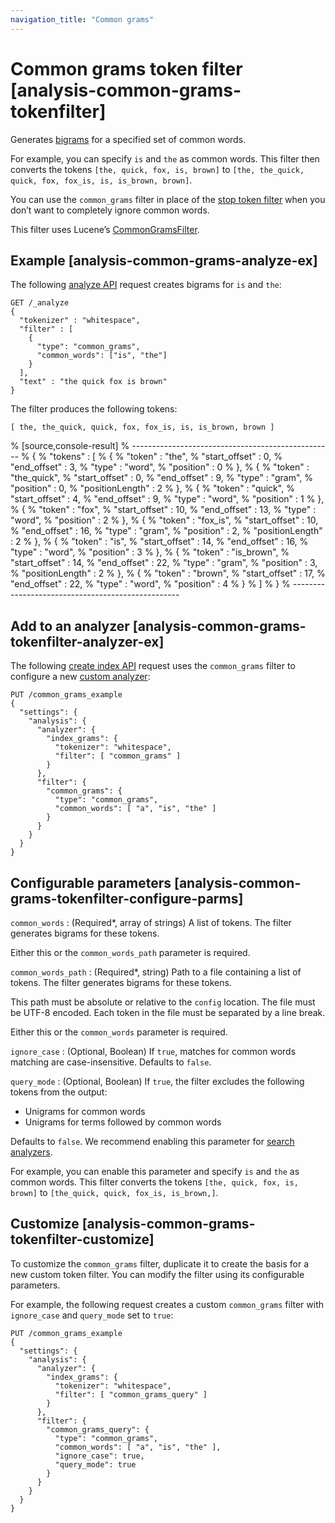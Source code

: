 ```yaml
---
navigation_title: "Common grams"
---
```


# Common grams token filter [analysis-common-grams-tokenfilter]


Generates [bigrams](https://en.wikipedia.org/wiki/Bigram) for a specified set of common words.

For example, you can specify `is` and `the` as common words. This filter then converts the tokens `[the, quick, fox, is, brown]` to `[the, the_quick, quick, fox, fox_is, is, is_brown, brown]`.

You can use the `common_grams` filter in place of the [stop token filter](analysis-stop-tokenfilter.md) when you don’t want to completely ignore common words.

This filter uses Lucene’s [CommonGramsFilter](https://lucene.apache.org/core/10_1_0/analysis/common/org/apache/lucene/analysis/commongrams/CommonGramsFilter.md).

## Example [analysis-common-grams-analyze-ex]

The following [analyze API](indices-analyze.md) request creates bigrams for `is` and `the`:

```console
GET /_analyze
{
  "tokenizer" : "whitespace",
  "filter" : [
    {
      "type": "common_grams",
      "common_words": ["is", "the"]
    }
  ],
  "text" : "the quick fox is brown"
}
```

The filter produces the following tokens:

```text
[ the, the_quick, quick, fox, fox_is, is, is_brown, brown ]
```

% [source,console-result]
% --------------------------------------------------
% {
%   "tokens" : [
%     {
%       "token" : "the",
%       "start_offset" : 0,
%       "end_offset" : 3,
%       "type" : "word",
%       "position" : 0
%     },
%     {
%       "token" : "the_quick",
%       "start_offset" : 0,
%       "end_offset" : 9,
%       "type" : "gram",
%       "position" : 0,
%       "positionLength" : 2
%     },
%     {
%       "token" : "quick",
%       "start_offset" : 4,
%       "end_offset" : 9,
%       "type" : "word",
%       "position" : 1
%     },
%     {
%       "token" : "fox",
%       "start_offset" : 10,
%       "end_offset" : 13,
%       "type" : "word",
%       "position" : 2
%     },
%     {
%       "token" : "fox_is",
%       "start_offset" : 10,
%       "end_offset" : 16,
%       "type" : "gram",
%       "position" : 2,
%       "positionLength" : 2
%     },
%     {
%       "token" : "is",
%       "start_offset" : 14,
%       "end_offset" : 16,
%       "type" : "word",
%       "position" : 3
%     },
%     {
%       "token" : "is_brown",
%       "start_offset" : 14,
%       "end_offset" : 22,
%       "type" : "gram",
%       "position" : 3,
%       "positionLength" : 2
%     },
%     {
%       "token" : "brown",
%       "start_offset" : 17,
%       "end_offset" : 22,
%       "type" : "word",
%       "position" : 4
%     }
%   ]
% }
% --------------------------------------------------


## Add to an analyzer [analysis-common-grams-tokenfilter-analyzer-ex]

The following [create index API](indices-create-index.md) request uses the `common_grams` filter to configure a new [custom analyzer](analysis-custom-analyzer.md):

```console
PUT /common_grams_example
{
  "settings": {
    "analysis": {
      "analyzer": {
        "index_grams": {
          "tokenizer": "whitespace",
          "filter": [ "common_grams" ]
        }
      },
      "filter": {
        "common_grams": {
          "type": "common_grams",
          "common_words": [ "a", "is", "the" ]
        }
      }
    }
  }
}
```


## Configurable parameters [analysis-common-grams-tokenfilter-configure-parms]

`common_words`
:   (Required*, array of strings) A list of tokens. The filter generates bigrams for these tokens.

Either this or the `common_words_path` parameter is required.


`common_words_path`
:   (Required*, string) Path to a file containing a list of tokens. The filter generates bigrams for these tokens.

This path must be absolute or relative to the `config` location. The file must be UTF-8 encoded. Each token in the file must be separated by a line break.

Either this or the `common_words` parameter is required.


`ignore_case`
:   (Optional, Boolean) If `true`, matches for common words matching are case-insensitive. Defaults to `false`.

`query_mode`
:   (Optional, Boolean) If `true`, the filter excludes the following tokens from the output:

* Unigrams for common words
* Unigrams for terms followed by common words

Defaults to `false`. We recommend enabling this parameter for [search analyzers](search-analyzer.md).

For example, you can enable this parameter and specify `is` and `the` as common words. This filter converts the tokens `[the, quick, fox, is, brown]` to `[the_quick, quick, fox_is, is_brown,]`.



## Customize [analysis-common-grams-tokenfilter-customize]

To customize the `common_grams` filter, duplicate it to create the basis for a new custom token filter. You can modify the filter using its configurable parameters.

For example, the following request creates a custom `common_grams` filter with `ignore_case` and `query_mode` set to `true`:

```console
PUT /common_grams_example
{
  "settings": {
    "analysis": {
      "analyzer": {
        "index_grams": {
          "tokenizer": "whitespace",
          "filter": [ "common_grams_query" ]
        }
      },
      "filter": {
        "common_grams_query": {
          "type": "common_grams",
          "common_words": [ "a", "is", "the" ],
          "ignore_case": true,
          "query_mode": true
        }
      }
    }
  }
}
```


